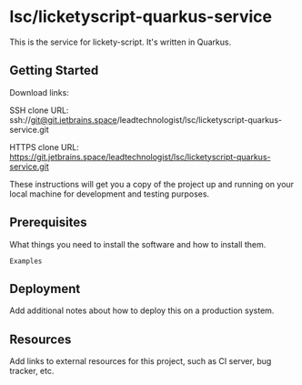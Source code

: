 # lsc/licketyscript-quarkus-service

This is the service for lickety-script. It's written in Quarkus.

## Getting Started

Download links:

SSH clone URL: ssh://git@git.jetbrains.space/leadtechnologist/lsc/licketyscript-quarkus-service.git

HTTPS clone URL: https://git.jetbrains.space/leadtechnologist/lsc/licketyscript-quarkus-service.git



These instructions will get you a copy of the project up and running on your local machine for development and testing purposes.

## Prerequisites

What things you need to install the software and how to install them.

```
Examples
```

## Deployment

Add additional notes about how to deploy this on a production system.

## Resources

Add links to external resources for this project, such as CI server, bug tracker, etc.


